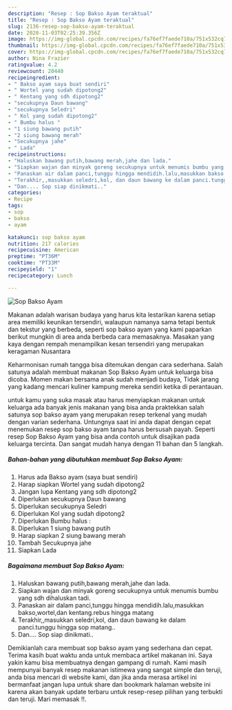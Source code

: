 ```yaml
---
description: "Resep : Sop Bakso Ayam teraktual"
title: "Resep : Sop Bakso Ayam teraktual"
slug: 2136-resep-sop-bakso-ayam-teraktual
date: 2020-11-03T02:25:39.356Z
image: https://img-global.cpcdn.com/recipes/fa76ef7faede710a/751x532cq70/sop-bakso-ayam-foto-resep-utama.jpg
thumbnail: https://img-global.cpcdn.com/recipes/fa76ef7faede710a/751x532cq70/sop-bakso-ayam-foto-resep-utama.jpg
cover: https://img-global.cpcdn.com/recipes/fa76ef7faede710a/751x532cq70/sop-bakso-ayam-foto-resep-utama.jpg
author: Nina Frazier
ratingvalue: 4.2
reviewcount: 20440
recipeingredient:
- " Bakso ayam saya buat sendiri"
- " Wortel yang sudah dipotong2"
- " Kentang yang sdh dipotong2"
- "secukupnya Daun bawang"
- "secukupnya Seledri"
- " Kol yang sudah dipotong2"
- " Bumbu halus "
- "1 siung bawang putih"
- "2 siung bawang merah"
- "Secukupnya jahe"
- " Lada"
recipeinstructions:
- "Haluskan bawang putih,bawang merah,jahe dan lada."
- "Siapkan wajan dan minyak goreng secukupnya untuk menumis bumbu yang sdh dihaluskan tadi."
- "Panaskan air dalam panci,tunggu hingga mendidih.lalu,masukkan bakso,wortel,dan kentang.rebus hingga matang"
- "Terakhir,,masukkan seledri,kol, dan daun bawang ke dalam panci.tunggu hingga sop matang.."
- "Dan.... Sop siap dinikmati.."
categories:
- Recipe
tags:
- sop
- bakso
- ayam

katakunci: sop bakso ayam 
nutrition: 217 calories
recipecuisine: American
preptime: "PT36M"
cooktime: "PT33M"
recipeyield: "1"
recipecategory: Lunch

---
```



![Sop Bakso Ayam](https://img-global.cpcdn.com/recipes/fa76ef7faede710a/751x532cq70/sop-bakso-ayam-foto-resep-utama.jpg)

Makanan adalah warisan budaya yang harus kita lestarikan karena setiap area memiliki keunikan tersendiri, walaupun namanya sama tetapi bentuk dan tekstur yang berbeda, seperti sop bakso ayam yang kami paparkan berikut mungkin di area anda berbeda cara memasaknya. Masakan yang kaya dengan rempah menampilkan kesan tersendiri yang merupakan keragaman Nusantara

Keharmonisan rumah tangga bisa ditemukan dengan cara sederhana. Salah satunya adalah membuat makanan Sop Bakso Ayam untuk keluarga bisa dicoba. Momen makan bersama anak sudah menjadi budaya, Tidak jarang yang kadang mencari kuliner kampung mereka sendiri ketika di perantauan.



untuk kamu yang suka masak atau harus menyiapkan makanan untuk keluarga ada banyak jenis makanan yang bisa anda praktekkan salah satunya sop bakso ayam yang merupakan resep terkenal yang mudah dengan varian sederhana. Untungnya saat ini anda dapat dengan cepat menemukan resep sop bakso ayam tanpa harus bersusah payah.
Seperti resep Sop Bakso Ayam yang bisa anda contoh untuk disajikan pada keluarga tercinta. Dan sangat mudah hanya dengan 11 bahan dan 5 langkah.


<!--inarticleads1-->

##### Bahan-bahan yang dibutuhkan membuat Sop Bakso Ayam:

1. Harus ada  Bakso ayam (saya buat sendiri)
1. Harap siapkan  Wortel yang sudah dipotong2
1. Jangan lupa  Kentang yang sdh dipotong2
1. Diperlukan secukupnya Daun bawang
1. Diperlukan secukupnya Seledri
1. Diperlukan  Kol yang sudah dipotong2
1. Diperlukan  Bumbu halus :
1. Diperlukan 1 siung bawang putih
1. Harap siapkan 2 siung bawang merah
1. Tambah Secukupnya jahe
1. Siapkan  Lada




<!--inarticleads2-->

##### Bagaimana membuat  Sop Bakso Ayam:

1. Haluskan bawang putih,bawang merah,jahe dan lada.
1. Siapkan wajan dan minyak goreng secukupnya untuk menumis bumbu yang sdh dihaluskan tadi.
1. Panaskan air dalam panci,tunggu hingga mendidih.lalu,masukkan bakso,wortel,dan kentang.rebus hingga matang
1. Terakhir,,masukkan seledri,kol, dan daun bawang ke dalam panci.tunggu hingga sop matang..
1. Dan.... Sop siap dinikmati..




Demikianlah cara membuat sop bakso ayam yang sederhana dan cepat. Terima kasih buat waktu anda untuk membaca artikel makanan ini. Saya yakin kamu bisa membuatnya dengan gampang di rumah. Kami masih mempunyai banyak resep makanan istimewa yang sangat simple dan teruji, anda bisa mencari di website kami, dan jika anda merasa artikel ini bermanfaat jangan lupa untuk share dan bookmark halaman website ini karena akan banyak update terbaru untuk resep-resep pilihan yang terbukti dan teruji. Mari memasak !!. 
